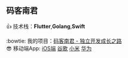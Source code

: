 ## 码客南君

:+1: 技术栈：**Flutter**,**Golang**,**Swift**  
  
  
:bowtie: 我的项目：[码客南君 - 独立开发成长之路](http://www.linanjun.cn/)  
:sunglasses: 移动端App: [iOS端](https://apps.apple.com/cn/app/码客南君-全栈编程学习入门/id1517749296) [谷歌](https://play.google.com/store/apps/details?id=com.nanjun.marknanjun) [小米](http://app.mi.com/details?id=com.nanjun.marknanjun) [华为](https://appgallery.huawei.com/#/app/C102478513?locale=zh_CN&source=appshare&subsource=C102478513&shareTo=weixin&shareFrom=appmarket) 

<!--
**JimmyLee05/JimmyLee05** is a ✨ _special_ ✨ repository because its `README.md` (this file) appears on your GitHub profile.

Here are some ideas to get you started:

- 🔭 I’m currently working on ...
- 🌱 I’m currently learning ...
- 👯 I’m looking to collaborate on ...
- 🤔 I’m looking for help with ...
- 💬 Ask me about ...
- 📫 How to reach me: ...
- 😄 Pronouns: ...
- ⚡ Fun fact: ...
-->
